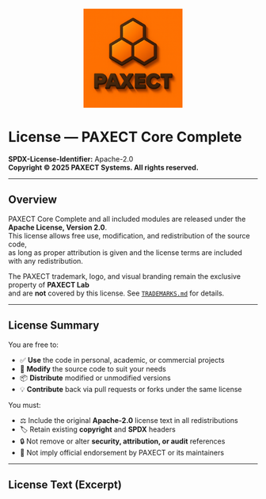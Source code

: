 <p align="center">
  <img src="docs/ChatGPT%20Image%202%20okt%202025,%2022_22_22.png" alt="PAXECT logo" width="200"/>
</p>

# License — PAXECT Core Complete

**SPDX-License-Identifier:** Apache-2.0  
**Copyright © 2025 PAXECT Systems. All rights reserved.**

---

## Overview

PAXECT Core Complete and all included modules are released under the **Apache License, Version 2.0**.  
This license allows free use, modification, and redistribution of the source code,  
as long as proper attribution is given and the license terms are included with any redistribution.

The PAXECT trademark, logo, and visual branding remain the exclusive property of **PAXECT Lab**  
and are **not** covered by this license. See [`TRADEMARKS.md`](./TRADEMARKS.md) for details.

---

## License Summary

You are free to:

- ✅ **Use** the code in personal, academic, or commercial projects  
- 🔄 **Modify** the source code to suit your needs  
- 📦 **Distribute** modified or unmodified versions  
- 💡 **Contribute** back via pull requests or forks under the same license

You must:

- ⚖️ Include the original **Apache-2.0** license text in all redistributions  
- 🏷️ Retain existing **copyright** and **SPDX** headers  
- 🔒 Not remove or alter **security, attribution, or audit** references  
- 🚫 Not imply official endorsement by PAXECT or its maintainers

---

## License Text (Excerpt)

